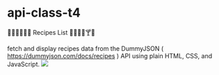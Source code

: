 # api-class-t4
🍕🥪🌯🥗🍗🥩 Recipes List 🍪🧁🍰🍹🍸🧉

fetch and display recipes data from the DummyJSON ( https://dummyjson.com/docs/recipes ) API using plain HTML, CSS, and JavaScript.
<img src="./output-t4" />
